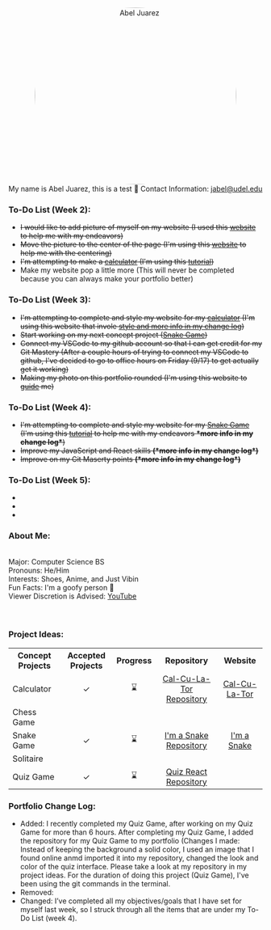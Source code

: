 <center> <img src="https://scontent-lga3-1.xx.fbcdn.net/v/t1.6435-9/196682676_1792660774229409_8973330394025719252_n.jpg?_nc_cat=106&ccb=1-5&_nc_sid=09cbfe&_nc_ohc=h8Vrrb9f0HwAX9FAyel&_nc_ht=scontent-lga3-1.xx&oh=baa1401d6bcb3b476565778555531e8b&oe=615DC9D8" title="Abel Juarez" width= "400" height= "350" style= "border-radius: 50%"> </center>

<span style="white-space: normal">
<p1>My name is Abel Juarez, this is a test &#127830;<p1>
<p1>Contact Information: </p1> <a href = "jabel@udel.edu">jabel@udel.edu</a>
 
<h3>To-Do List (Week 2): </h3>
<!--- Bullet points  --->
<ul>
  <li><strike>I would like to add picture of myself on my website (I used this <a href = "https://www.w3schools.com/html/html_images.asp">website</a> to help me with my endeavors)</strike></li>
  <li><strike>Move the picture to the center of the page (I'm using this <a href = "https://www.computerhope.com/issues/ch001613.htm">website</a> to help me with the centering)</strike></li>
  <li><strike>I'm attempting to make a <a href = "https://github.com/TheMexicanChico/Calculator">calculator</a> (I'm using this <a href = "https://www.youtube.com/watch?v=BuZtAqk5LIY&t=180s">tutorial</a>)</strike></li>
  <li>Make my website pop a little more (This will never be completed because you can always make your portfolio better)</li>
</ul>

<h3>To-Do List (Week 3): </h3>
<!--- Bullet points --->
<ul>
  <li><strike>I'm attempting to complete and style my website for my <a href = "https://github.com/TheMexicanChico/Calculator">calculator</a> (I'm using this website that invole <a href = "https://www.w3schools.com/css/default.asp">style and more info in my change log</a>)</strike></li>
  <li><strike>Start working on my next concept project (<a href = "https://github.com/TheMexicanChico/SnakeGame">Snake Game</a>)</strike></li>
  <li><strike>Connect my VSCode to my github account so that I can get credit for my Git Mastery (After a couple hours of trying to connect my VSCode to github, I've decided to go to office hours on Friday (9/17) to get actually get it working)</strike></li>
  <li><strike>Making my photo on this portfolio rounded (I'm using this website to <a href = "https://www.w3schools.com/howto/howto_css_rounded_images.asp">guide</a> me)</strike></li>
</ul>

<h3>To-Do List (Week 4): </h3>
<!--- Bullet points --->
<ul>
  <li><strike>I'm attempting to complete and style my website for my <a href = "https://github.com/TheMexicanChico/SnakeGame">Snake Game</a> (I'm using this <a href = "https://www.youtube.com/watch?v=7Azlj0f9vas">tutorial</a> to help me with my endeavors <b>*more info in my change log*</b>)</strike></li>
  <li><strike>Improve my JavaScript and React skills <b>(*more info in my change log*)</b></strike></li>
  <li><strike>Improve on my Git Maserty points <b>(*more info in my change log*)</b></strike></li>
</ul>

<h3>To-Do List (Week 5): </h3>
<!--- Bullet points --->
<ul>
  <li></li>
  <li></li>
  <li></li>
</ul>
  
<h3>About Me:</h3> <span style="white-space: normal">
<span style="white-space: pre-line">
<p1>Major: Computer Science BS<p1>
<p1>Pronouns: He/Him<p1>
<p1>Interests: Shoes, Anime, and Just Vibin<p1>
<p1>Fun Facts: I'm a goofy person	&#129313;</p1>
<p1>Viewer Discretion is Advised: </p1> <a href="https://www.youtube.com/watch?v=QiCpsIS90F0">YouTube</a>
<span style="white-space: pre-line">

<span style="white-space: normal">
<h3>Project Ideas: </h3>
<table>
  <tr>
    <th>Concept Projects</th>
    <th>Accepted Projects</th>
    <th>Progress</th>
    <th><center>Repository</center></th>
    <th><center>Website</center></th>
  </tr>
  <tr>
    <td>Calculator</td>
    <td><center>&#10003;</center></td>
    <td><center>&#8987;</center></td>
    <td><center><a href = "https://github.com/TheMexicanChico/Calculator">Cal-Cu-La-Tor Repository</a></center></td>
    <td><center><a href = "https://themexicanchico.github.io/Calculator/">Cal-Cu-La-Tor</a></center></td>
  </tr>
  <tr>
    <td>Chess Game</td>
    <td></td>
    <td></td>
    <td></td>
    <td></td>
  </tr>
  <tr>
    <td>Snake Game</td>
    <td><center>&#10003;</center></td>
    <td><center>&#8987;</center></td>
    <td><center><a href = "https://github.com/TheMexicanChico/SnakeGame">I'm a Snake Repository</a></center></td>
    <td><center><a href = "https://themexicanchico.github.io/SnakeGame/">I'm a Snake</a></center></td>
  </tr>
  <tr>
    <td>Solitaire</td>
    <td></td>
    <td></td>
    <td></td>
    <td></td>
  </tr>
  <tr>
    <td>Quiz Game</td>
    <td><center>&#10003;</center></td>
    <td><center>&#8987;</center></td>
    <td><center><a href = "https://github.com/TheMexicanChico/React-Typescript-Trainer">Quiz React Repository</a></center></td>
    <td></td>
  </tr>
</table>
  
<h3>Portfolio Change Log: </h3>
<ul>
  <li>Added: I recently completed my Quiz Game, after working on my Quiz Game for more than 6 hours. After completing my Quiz Game, I added the repository for my Quiz Game to my portfolio (Changes I made: Instead of keeping the background a solid color, I used an image that I found online anmd imported it into my repository, changed the look and color of the quiz interface. Please take a look at my repository in my project ideas. For the duration of doing this project (Quiz Game), I've been using the git commands in the terminal.</li>
  <li>Removed: </li>
  <li>Changed: I’ve completed all my objectives/goals that I have set for myself last week, so I struck through all the items that are under my To-Do List (week 4). 
</li>
</ul>

<span style="white-space: normal">